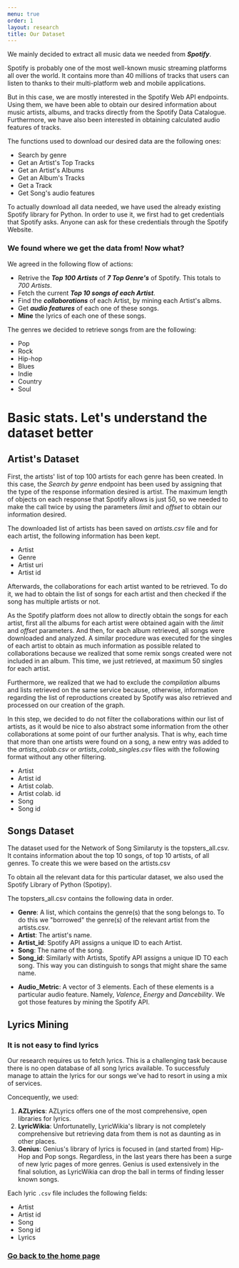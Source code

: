 ```yaml
---
menu: true
order: 1
layout: research
title: Our Dataset
---
```


We mainly decided to extract all music data we needed from ***Spotify***.

Spotify is probably one of the most well-known music streaming platforms all over the world. It contains more than 40 millions of tracks that users can listen to thanks to their multi-platform web and mobile applications. 

But in this case, we are mostly interested in the Spotify Web API endpoints. Using them, we have been able to obtain our desired information about music artists, albums, and tracks directly from the Spotify Data Catalogue. Furthermore, we have also been interested in obtaining calculated audio features of tracks.

The functions used to download our desired data are the following ones:

* Search by genre
* Get an Artist's Top Tracks
* Get an Artist's Albums
* Get an Album's Tracks
* Get a Track
* Get Song's audio features

To actually download all data needed, we have used the already existing Spotify library for Python. In order to use it, we first had to get credentials that Spotify asks. Anyone can ask for these credentials through the Spotify Website.

### We found where we get the data from! Now what?

We agreed in the following flow of actions:

- Retrive the ***Top 100 Artists*** of ***7 Top Genre's*** of Spotify. This totals to _700 Artists_.
- Fetch the current ***Top 10 songs of each Artist***.
- Find the ***collaborations*** of each Artist, by mining each Artist's albms.
- Get ***audio features*** of each one of these songs.
- **Mine** the lyrics of each one of these songs.

The genres we decided to retrieve songs from are the following:

* Pop
* Rock
* Hip-hop
* Blues
* Indie
* Country
* Soul

# Basic stats. Let's understand the dataset better

## Artist's Dataset

First, the artists' list of top 100 artists for each genre has been created. In this case, the *Search by genre* endpoint has been used by assigning that the type of the response information desired is artist. The maximum length of objects on each response that Spotify allows is just 50, so we needed to make the call twice by using the parameters *limit* and *offset* to obtain our information desired.

The downloaded list of artists has been saved on *artists.csv* file and for each artist, the following information has been kept.

* Artist
* Genre
* Artist uri
* Artist id

Afterwards, the collaborations for each artist wanted to be retrieved. To do it, we had to obtain the list of songs for each artist and then checked if the song has multiple artists or not.

As the Spotify platform does not allow to directly obtain the songs for each artist, first all the albums for each artist were obtained again with the *limit* and *offset* parameters. And then, for each album retrieved, all songs were downloaded and analyzed. A similar procedure was executed for the singles of each artist to obtain as much information as possible related to collaborations because we realized that some remix songs created were not included in an album. This time, we just retrieved, at maximum 50 singles for each artist.

Furthermore, we realized that we had to exclude the *compilation* albums and lists retrieved on the same service because, otherwise, information regarding the list of reproductions created by Spotify was also retrieved and processed on our creation of the graph.

In this step, we decided to do not filter the collaborations within our list of artists, as it would be nice to also abstract some information from the other collaborations at some point of our further analysis. That is why, each time that more than one artists were found on a song, a new entry was added to the *artists_colab.csv* or *artists_colab_singles.csv* files with the following format without any other filtering.

* Artist
* Artist id
* Artist colab.
* Artist colab. id
* Song
* Song id

## Songs Dataset

The dataset used for the Network of Song Similaruty is the topsters_all.csv. It contains information about the top 10 songs, of top 10 artists, of all genres. To create this we were based on the artists.csv

To obtain all the relevant data for this particular dataset, we also used the Spotify Library of Python (Spotipy).

The topsters_all.csv contains the following data in order.
* **Genre**: A list, which contains the genre(s) that the song belongs to. To do this we "borrowed" the genre(s) of the relevant artist from the artists.csv.
* **Artist**: The artist's name.
* **Artist_id**: Spotify API assigns a unique ID to each Artist.
* **Song**: The name of the song.
* **Song_id**: Similarly with Artists, Spotify API assigns a unique ID TO each song. This way you can distinguish to songs that might share the same name.
- **Audio_Metric**: A vector of 3 elements. Each of these elements is a particular audio feature. Namely, _Valence_, _Energy_ and _Dancebility_. We got those features by mining the Spotify API.

## Lyrics Mining
### It is not easy to find lyrics
Our research requires us to fetch lyrics. This is a challenging task because there is no open database of all song lyrics available. To successfuly manage to attain the lyrics for our songs we've had to resort in using a mix of services.

Concequently, we used:
1. __AZLyrics__: AZLyrics offers one of the most comprehensive, open libraries for lyrics.
2. __LyricWikia__: Unfortunatelly, LyricWikia's library is not completely comprehensive but retrieving data from them is not as daunting as in other places.
3. __Genius__: Genius's library of lyrics is focused in (and started from) Hip-Hop and Pop songs. Regardless, in the last years there has been a surge of new lyric pages of more genres. Genius is used extensively in the final solution, as LyricWikia can drop the ball in terms of finding lesser known songs.

Each lyric `.csv` file includes the following fields: 
* Artist
* Artist id
* Song
* Song id
* Lyrics

### [Go back to the home page](https://scoupafi.github.io/SGIwebsite/index.html)